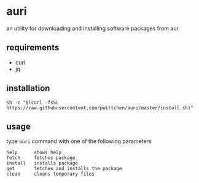 auri
====
an utility for downloading and installing software packages from aur

requirements
------------
- curl
- jq

installation
------------

```
sh -c "$(curl -fsSL https://raw.githubusercontent.com/pwittchen/auri/master/install.sh)"
```

usage
-----

type `auri` command with one of the following parameters

```
help      shows help
fetch     fetches package
install   installs package
get       fetches and installs the package
clean     cleans temporary files
```
